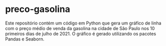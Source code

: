 # preco-gasolina
Este repositório contém um código em Python que gera um gráfico de linha com o preço médio de venda da gasolina na cidade de São Paulo nos 10 primeiros dias de julho de 2021. O gráfico é gerado utilizando os pacotes Pandas e Seaborn.
